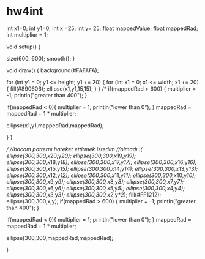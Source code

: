 # hw4int
int x1=0;
int y1=0;
int x =25;
int y= 25;
float mappedValue;
float mappedRad;
int multiplier = 1;


void setup() {

  size(600, 600);
  smooth();
}


void draw() {
  background(#FAFAFA);

for (int y1 = 0; y1 <= height; y1 += 20) {
for (int x1 = 0; x1 <= width; x1 += 20) {
  fill(#890606);
ellipse(x1,y1,15,15);
}
}
/*
if(mappedRad > 600) {
    multiplier = -1;
    println("greater than 400");
  }
  
  if(mappedRad < 0){
    multiplier = 1;
     println("lower than 0");
  }
mappedRad = mappedRad + 1 * multiplier; 

 
  ellipse(x1,y1,mappedRad,mappedRad);

}
}

*/  //hocam  patternı hareket ettirmek istedim
 //olmadı :(
    ellipse(300,300,x*20,y*20);
     ellipse(300,300,x*19,y*19);
      ellipse(300,300,x*18,y*18);
       ellipse(300,300,x*17,y*17);
        ellipse(300,300,x*16,y*16);
         ellipse(300,300,x*15,y*15);
          ellipse(300,300,x*14,y*14);
   ellipse(300,300,x*13,y*13);
   ellipse(300,300,x*12,y*12);
   ellipse(300,300,x*11,y*11);
  ellipse(300,300,x*10,y*10);
  ellipse(300,300,x*9,y*9);
  ellipse(300,300,x*8,y*8);
  ellipse(300,300,x*7,y*7);
  ellipse(300,300,x*6,y*6);
  ellipse(300,300,x*5,y*5);
  ellipse(300,300,x*4,y*4);
  ellipse(300,300,x*3,y*3);
  ellipse(300,300,x*2,y*2);
  fill(#FF1212);
ellipse(300,300,x,y);
if(mappedRad > 600) {
    multiplier = -1;
    println("greater than 400");
  }
  
  if(mappedRad < 0){
    multiplier = 1;
     println("lower than 0");
  }
mappedRad = mappedRad + 1 * multiplier; 

 
  ellipse(300,300,mappedRad,mappedRad);
  
 }
